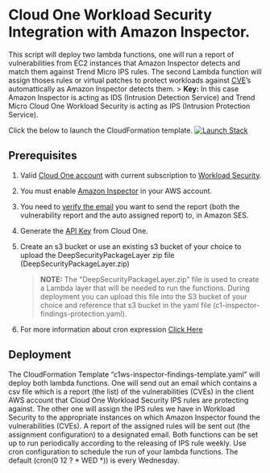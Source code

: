# Cloud One Workload Security Integration with Amazon Inspector.

This script will deploy two lambda functions, one will run a report of vulnerabilities from EC2 instances that Amazon Inspector detects and match them against Trend Micro IPS rules. The second Lambda function will assign thoses rules or virtual patches to protect workloads against [CVE](https://www.cve.org/About/Overview)’s automattically as Amazon Inspector detects them. 
    > **Key:** In this case Amazon Inspector is acting as IDS (Intrusion Detection Service) and Trend Micro Cloud One Workload Security is acting as IPS (Intrusion Protection Service).

Click the below to launch the CloudFormation template.
[![Launch Stack](https://cdn.rawgit.com/buildkite/cloudformation-launch-stack-button-svg/master/launch-stack.svg)](https://console.aws.amazon.com/cloudformation/home#/stacks/new?stackName=c1ws-inspector-findings-protection&templateURL=https://cloudone-community.s3.amazonaws.com/latest/Workload-Security/Integration/aws-python-amazon-inspector-integration/c1ws-inspector-findings-template.yaml) 



## Prerequisites

1. Valid [Cloud One account](https://cloudone.trendmicro.com/trial) with current subscription to [Workload Security](https://aws.amazon.com/marketplace/pp/prodview-g232pyu6l55l4).

2. You must enable [Amazon Inspector](https://docs.aws.amazon.com/inspector/latest/user/getting_started_tutorial.html) in your AWS account.

3. You need to [verify the email](https://docs.aws.amazon.com/ses/latest/dg/creating-identities.html) you want to send the report (both the vulnerability report and the auto assigned report) to, in Amazon SES.

4. Generate the [API Key](https://cloudone.trendmicro.com/docs/identity-and-account-management/c1-api-key/) from Cloud One.

5. Create an s3 bucket or use an existing s3 bucket of your choice to upload the DeepSecurityPackageLayer zip file (DeepSecurityPackageLayer.zip)

   > **NOTE:**  The "DeepSecurityPackageLayer.zip" file is used to create a Lambda layer that will be needed to run the functions. During deployment you can upload this file into the S3 bucket of your choice and reference that s3 bucket in the yaml file (c1-inspector-findings-protection.yaml).

6. For more information about cron expression [Click Here](https://www.designcise.com/web/tutorial/how-to-fix-parameter-scheduleexpression-is-not-valid-serverless-error)

 

 ## Deployment

The CloudFormation Template “c1ws-inspector-findings-template.yaml” will deploy both lambda functions. One will send out an email which contains a csv file which is a report (the list) of the vulnerabilities (CVEs) in the client AWS account that Cloud One Workload Security IPS rules are protecting against. The other one will assign the IPS rules we have in Workload Security to the appropriate instances on which Amazon Inspector found the vulnerabilities (CVEs). A report of the assigned rules will be sent out (the assignment configuration) to a designated email.
Both functions can be set up to run periodically according to the releasing of IPS rule weekly.
Use cron configuration to schedule the run of your lambda functions. The default (cron(0 12 ? * WED *)) is every Wednesday.
